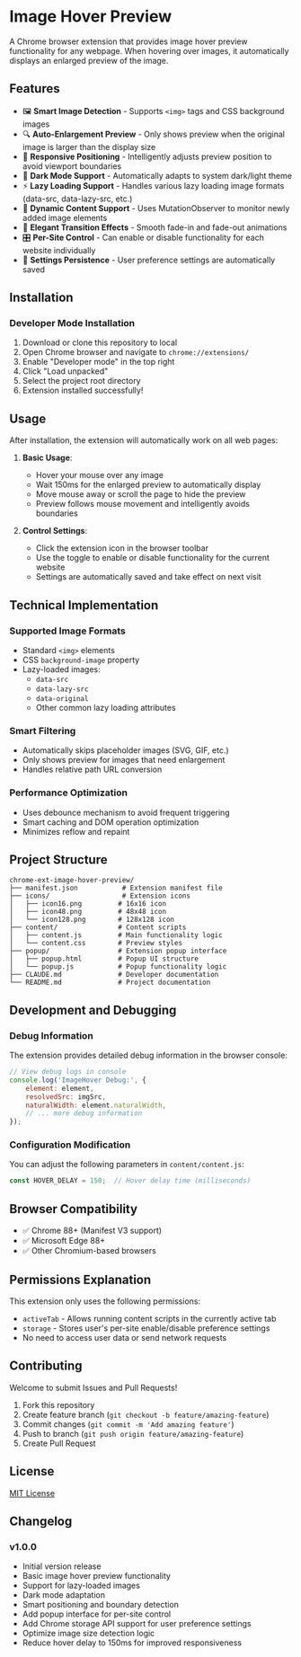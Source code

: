 # Image Hover Preview

A Chrome browser extension that provides image hover preview functionality for any webpage. When hovering over images, it automatically displays an enlarged preview of the image.

## Features

- 🖼️ **Smart Image Detection** - Supports `<img>` tags and CSS background images
- 🔍 **Auto-Enlargement Preview** - Only shows preview when the original image is larger than the display size
- 📱 **Responsive Positioning** - Intelligently adjusts preview position to avoid viewport boundaries
- 🌙 **Dark Mode Support** - Automatically adapts to system dark/light theme
- ⚡ **Lazy Loading Support** - Handles various lazy loading image formats (data-src, data-lazy-src, etc.)
- 🚀 **Dynamic Content Support** - Uses MutationObserver to monitor newly added image elements
- 🎨 **Elegant Transition Effects** - Smooth fade-in and fade-out animations
- 🎛️ **Per-Site Control** - Can enable or disable functionality for each website individually
- 💾 **Settings Persistence** - User preference settings are automatically saved

## Installation

### Developer Mode Installation

1. Download or clone this repository to local
2. Open Chrome browser and navigate to `chrome://extensions/`
3. Enable "Developer mode" in the top right
4. Click "Load unpacked"
5. Select the project root directory
6. Extension installed successfully!

## Usage

After installation, the extension will automatically work on all web pages:

1. **Basic Usage**:
   - Hover your mouse over any image
   - Wait 150ms for the enlarged preview to automatically display
   - Move mouse away or scroll the page to hide the preview
   - Preview follows mouse movement and intelligently avoids boundaries

2. **Control Settings**:
   - Click the extension icon in the browser toolbar
   - Use the toggle to enable or disable functionality for the current website
   - Settings are automatically saved and take effect on next visit

## Technical Implementation

### Supported Image Formats

- Standard `<img>` elements
- CSS `background-image` property
- Lazy-loaded images:
  - `data-src`
  - `data-lazy-src` 
  - `data-original`
  - Other common lazy loading attributes

### Smart Filtering

- Automatically skips placeholder images (SVG, GIF, etc.)
- Only shows preview for images that need enlargement
- Handles relative path URL conversion

### Performance Optimization

- Uses debounce mechanism to avoid frequent triggering
- Smart caching and DOM operation optimization
- Minimizes reflow and repaint

## Project Structure

```
chrome-ext-image-hover-preview/
├── manifest.json           # Extension manifest file
├── icons/                  # Extension icons
│   ├── icon16.png         # 16x16 icon
│   ├── icon48.png         # 48x48 icon
│   └── icon128.png        # 128x128 icon
├── content/               # Content scripts
│   ├── content.js         # Main functionality logic
│   └── content.css        # Preview styles
├── popup/                 # Extension popup interface
│   ├── popup.html         # Popup UI structure
│   └── popup.js           # Popup functionality logic
├── CLAUDE.md              # Developer documentation
└── README.md              # Project documentation
```

## Development and Debugging

### Debug Information

The extension provides detailed debug information in the browser console:

```javascript
// View debug logs in console
console.log('ImageHover Debug:', {
    element: element,
    resolvedSrc: imgSrc,
    naturalWidth: element.naturalWidth,
    // ... more debug information
});
```

### Configuration Modification

You can adjust the following parameters in `content/content.js`:

```javascript
const HOVER_DELAY = 150;  // Hover delay time (milliseconds)
```

## Browser Compatibility

- ✅ Chrome 88+ (Manifest V3 support)
- ✅ Microsoft Edge 88+
- ✅ Other Chromium-based browsers

## Permissions Explanation

This extension only uses the following permissions:

- `activeTab` - Allows running content scripts in the currently active tab
- `storage` - Stores user's per-site enable/disable preference settings
- No need to access user data or send network requests

## Contributing

Welcome to submit Issues and Pull Requests!

1. Fork this repository
2. Create feature branch (`git checkout -b feature/amazing-feature`)
3. Commit changes (`git commit -m 'Add amazing feature'`)
4. Push to branch (`git push origin feature/amazing-feature`)
5. Create Pull Request

## License

[MIT License](LICENSE)

## Changelog

### v1.0.0
- Initial version release
- Basic image hover preview functionality
- Support for lazy-loaded images
- Dark mode adaptation
- Smart positioning and boundary detection
- Add popup interface for per-site control
- Add Chrome storage API support for user preference settings
- Optimize image size detection logic
- Reduce hover delay to 150ms for improved responsiveness
